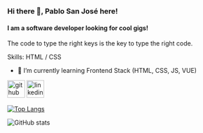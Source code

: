 ### Hi there 👋, Pablo San José here!
#### I am a software developer looking for cool gigs!
The code to type the right keys is the key to type the right code.

Skills: HTML / CSS

- 🌱 I’m currently learning Frontend Stack (HTML, CSS, JS, VUE) 


[<img src='https://cdn.jsdelivr.net/npm/simple-icons@3.0.1/icons/github.svg' alt='github' height='40'>](https://github.com/pablosja)  [<img src='https://cdn.jsdelivr.net/npm/simple-icons@3.0.1/icons/linkedin.svg' alt='linkedin' height='40'>](https://www.linkedin.com/in/www.linkedin.com/in/pablo-san-jose-acedo/)  

[![Top Langs](https://github-readme-stats.vercel.app/api/top-langs/?username=pablosja)](https://github.com/anuraghazra/github-readme-stats)

![GitHub stats](https://github-readme-stats.vercel.app/api?username=pablosja&show_icons=true)  

